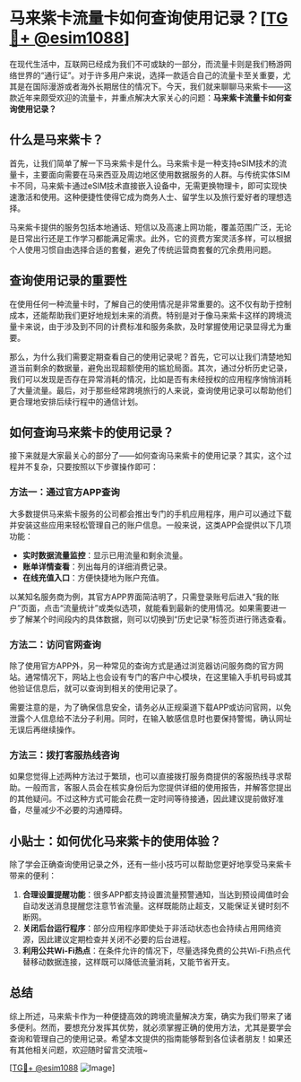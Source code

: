 # 马来紫卡流量卡如何查询使用记录？[[TG💪+ @esim1088](https://t.me/s/esim1088)]

在现代生活中，互联网已经成为我们不可或缺的一部分，而流量卡则是我们畅游网络世界的“通行证”。对于许多用户来说，选择一款适合自己的流量卡至关重要，尤其是在国际漫游或者海外长期居住的情况下。今天，我们就来聊聊马来紫卡——这款近年来颇受欢迎的流量卡，并重点解决大家关心的问题：**马来紫卡流量卡如何查询使用记录？**

## 什么是马来紫卡？

首先，让我们简单了解一下马来紫卡是什么。马来紫卡是一种支持eSIM技术的流量卡，主要面向需要在马来西亚及周边地区使用数据服务的人群。与传统实体SIM卡不同，马来紫卡通过eSIM技术直接嵌入设备中，无需更换物理卡，即可实现快速激活和使用。这种便捷性使得它成为商务人士、留学生以及旅行爱好者的理想选择。

马来紫卡提供的服务包括本地通话、短信以及高速上网功能，覆盖范围广泛，无论是日常出行还是工作学习都能满足需求。此外，它的资费方案灵活多样，可以根据个人使用习惯自由选择合适的套餐，避免了传统运营商套餐的冗余费用问题。

## 查询使用记录的重要性

在使用任何一种流量卡时，了解自己的使用情况是非常重要的。这不仅有助于控制成本，还能帮助我们更好地规划未来的消费。特别是对于像马来紫卡这样的跨境流量卡来说，由于涉及到不同的计费标准和服务条款，及时掌握使用记录显得尤为重要。

那么，为什么我们需要定期查看自己的使用记录呢？首先，它可以让我们清楚地知道当前剩余的数据量，避免出现超额使用的尴尬局面。其次，通过分析历史记录，我们可以发现是否存在异常消耗的情况，比如是否有未经授权的应用程序悄悄消耗了大量流量。最后，对于那些经常跨境旅行的人来说，查询使用记录可以帮助他们更合理地安排后续行程中的通信计划。

## 如何查询马来紫卡的使用记录？

接下来就是大家最关心的部分了——如何查询马来紫卡的使用记录？其实，这个过程并不复杂，只要按照以下步骤操作即可：

### 方法一：通过官方APP查询
大多数提供马来紫卡服务的公司都会推出专门的手机应用程序，用户可以通过下载并安装这些应用来轻松管理自己的账户信息。一般来说，这类APP会提供以下几项功能：
- **实时数据流量监控**：显示已用流量和剩余流量。
- **账单详情查看**：列出每月的详细消费记录。
- **在线充值入口**：方便快捷地为账户充值。

以某知名服务商为例，其官方APP界面简洁明了，只需登录账号后进入“我的账户”页面，点击“流量统计”或类似选项，就能看到最新的使用情况。如果需要进一步了解某个时间段内的具体数据，则可以切换到“历史记录”标签页进行筛选查看。

### 方法二：访问官网查询
除了使用官方APP外，另一种常见的查询方式是通过浏览器访问服务商的官方网站。通常情况下，网站上也会设有专门的客户中心模块，在这里输入手机号码或其他验证信息后，就可以查询到相关的使用记录了。

需要注意的是，为了确保信息安全，请务必从正规渠道下载APP或访问官网，以免泄露个人信息给不法分子利用。同时，在输入敏感信息时也要保持警惕，确认网址无误后再继续操作。

### 方法三：拨打客服热线咨询
如果您觉得上述两种方法过于繁琐，也可以直接拨打服务商提供的客服热线寻求帮助。一般而言，客服人员会在核实身份后为您提供详细的使用报告，并解答您提出的其他疑问。不过这种方式可能会花费一定时间等待接通，因此建议提前做好准备，尽量减少不必要的沟通障碍。

## 小贴士：如何优化马来紫卡的使用体验？

除了学会正确查询使用记录之外，还有一些小技巧可以帮助您更好地享受马来紫卡带来的便利：

1. **合理设置提醒功能**：很多APP都支持设置流量预警通知，当达到预设阈值时会自动发送消息提醒您注意节省流量。这样既能防止超支，又能保证关键时刻不断网。
2. **关闭后台运行程序**：部分应用程序即使处于非活动状态也会持续占用网络资源，因此建议定期检查并关闭不必要的后台进程。
3. **利用公共Wi-Fi热点**：在条件允许的情况下，尽量选择免费的公共Wi-Fi热点代替移动数据连接，这样既可以降低流量消耗，又能节省开支。

## 总结

综上所述，马来紫卡作为一种便捷高效的跨境流量解决方案，确实为我们带来了诸多便利。然而，要想充分发挥其优势，就必须掌握正确的使用方法，尤其是要学会查询和管理自己的使用记录。希望本文提供的指南能够帮到各位读者朋友！如果还有其他相关问题，欢迎随时留言交流哦~

[[TG💪+ @esim1088](https://t.me/s/esim1088) ![Image](https://i.postimg.cc/4NQfJmqS/Snipaste-2025-05-13-00-14-12.png)]